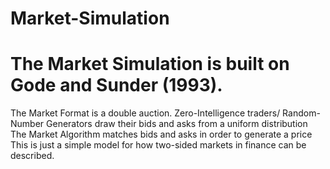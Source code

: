 # Market-Simulation

# The Market Simulation is built on Gode and Sunder (1993).
The Market Format is a double auction.
Zero-Intelligence traders/ Random-Number Generators draw their bids and asks from a uniform distribution
The Market Algorithm matches bids and asks in order to generate a price
This is just a simple model for how two-sided markets in finance can be described.

